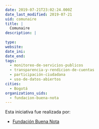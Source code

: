 ```yaml
---
date: 2019-07-21T23:02:24.000Z
date_last_modified: 2019-07-21
uid: comunaire
title: |
  Comunaire
description: |
  
type: 
website: 
date_ini: 
date_end: 
tags:
  - monitoreo-de-servicios-publicos
  - transparencia-y-rendicion-de-cuentas
  - participación-ciudadana
  - uso-de-datos-abiertos
cities: 
  - Bogotá
organizations_uids:
  - fundacion-buena-nota
---
```


Esta iniciativa fue realizada por:

- [Fundación Buena Nota](/organizaciones/fundacion-buena-nota)

